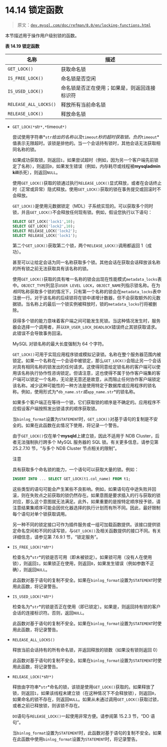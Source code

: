 # 14.14 锁定函数

> 原文：[`dev.mysql.com/doc/refman/8.0/en/locking-functions.html`](https://dev.mysql.com/doc/refman/8.0/en/locking-functions.html)

本节描述用于操作用户级别锁的函数。

**表 14.19 锁定函数**

| 名称 | 描述 |
| --- | --- |
| `GET_LOCK()` | 获取命名锁 |
| `IS_FREE_LOCK()` | 命名锁是否空闲 |
| `IS_USED_LOCK()` | 命名锁是否正在使用；如果是，则返回连接标识符 |
| `RELEASE_ALL_LOCKS()` | 释放所有当前命名锁 |
| `RELEASE_LOCK()` | 释放命名锁 |

+   `GET_LOCK(*`str`*,*`timeout`*)`

    尝试使用字符串*`str`*给出的名称以及*`timeout`*秒的超时获取锁。负的*`timeout`*值表示无限超时。该锁是排他的。当一个会话持有锁时，其他会话无法获取相同名称的锁。

    如果成功获取锁，则返回`1`，如果尝试超时（例如，因为另一个客户端先前锁定了名称），则返回`0`，如果发生错误（例如，内存耗尽或线程被**mysqladmin kill**杀死），则返回`NULL`。

    使用`GET_LOCK()`获取的锁通过执行`RELEASE_LOCK()`显式释放，或者在会话终止时（正常或异常）隐式释放。使用`GET_LOCK()`获取的锁在事务提交或回滚时不会释放。

    `GET_LOCK()`是使用元数据锁定（MDL）子系统实现的。可以获取多个同时锁，并且`GET_LOCK()`不会释放任何现有锁。例如，假设您执行以下语句：

    ```sql
    SELECT GET_LOCK('lock1',10);
    SELECT GET_LOCK('lock2',10);
    SELECT RELEASE_LOCK('lock2');
    SELECT RELEASE_LOCK('lock1');
    ```

    第二个`GET_LOCK()`获取第二个锁，两个`RELEASE_LOCK()`调用都返回 1（成功）。

    甚至可以让给定会话为同一名称获取多个锁。其他会话在获取会话释放该名称的所有锁之前无法获取具有该名称的锁。

    使用`GET_LOCK()`获取的具有唯一名称的锁会出现在性能模式`metadata_locks`表中。`OBJECT_TYPE`列显示`USER LEVEL LOCK`，`OBJECT_NAME`列指示锁名称。在为*相同*名称获取多个锁的情况下，只有第一个名称的锁会在`metadata_locks`表中注册一行。对于该名称的后续锁将在锁中递增计数器，但不会获取额外的元数据锁。当名称上的最后一个锁实例被释放时，锁的`metadata_locks`行将被删除。

    获得多个锁的能力意味着客户端之间可能发生死锁。当这种情况发生时，服务器会选择一个调用者，并以`ER_USER_LOCK_DEADLOCK`错误终止其锁获取请求。此错误不会导致事务回滚。

    MySQL 对锁名称的最大长度强制为 64 个字符。

    `GET_LOCK()`可用于实现应用程序锁或模拟记录锁。名称在整个服务器范围内被锁定。如果一个名称在一个会话中被锁定，那么`GET_LOCK()`会阻止另一个会话对具有相同名称的锁发出的任何请求。这使得同意给定锁名称的客户端可以使用该名称执行协作性咨询锁定。但请注意，这也使得不属于协作客户端集的客户端可以锁定一个名称，无论是无意还是故意，从而阻止任何协作客户端锁定该名称。减少这种可能性的一种方法是使用特定于数据库或应用程序的锁名称。例如，使用形式为*`db_name.str`*或*`app_name.str`*的锁名称。

    如果多个客户端正在等待一个锁，它们获取锁的顺序是不确定的。应用程序不应假设客户端按照发出锁请求的顺序获取锁。

    当`binlog_format`设置为`STATEMENT`时，`GET_LOCK()`对基于语句的复制是不安全的。如果在此函数在此情况下使用，将记录一个警告。

    由于`GET_LOCK()`仅在单个**mysqld**上建立锁，因此不适用于 NDB Cluster，后者无法强制执行跨多个 MySQL 服务器的 SQL 锁。有关更多信息，请参见第 25.2.7.10 节，“与多个 NDB Cluster 节点相关的限制”。

    注意

    具有获取多个命名锁的能力，一个语句可以获取大量的锁。例如：

    ```sql
    INSERT INTO ... SELECT GET_LOCK(t1.col_name) FROM t1;
    ```

    这些类型的语句可能会产生某些不良影响。例如，如果语句在中途失败并回滚，则在失败点之前获取的锁仍然存在。如果意图是要求插入的行与获取的锁对应，那么这个意图就无法满足。此外，如果重要的是按特定顺序授予锁，请注意结果集顺序可能会因优化器选择的执行计划而有所不同。因此，最好限制每个语句对单个锁获取调用。

    另一种不同的锁定接口可作为插件服务或一组可加载函数提供。该接口提供锁定命名空间和不同的读写锁，与`GET_LOCK()`及相关函数提供的接口不同。有关详细信息，请参见第 7.6.9.1 节，“锁定服务”。

+   `IS_FREE_LOCK(*`str`*)`

    检查名为*`str`*的锁是否可用（即未被锁定）。如果锁可用（没有人在使用锁），则返回`1`，如果锁正在使用，则返回`0`，如果发生错误（例如参数不正确），则返回`NULL`。

    此函数对基于语句的复制不安全。如果在`binlog_format`设置为`STATEMENT`时使用此函数，将记录警告。

+   `IS_USED_LOCK(*`str`*)`

    检查名为*`str`*的锁是否正在使用（即已锁定）。如果是，则返回持有锁的客户会话的连接标识符。否则，返回`NULL`。

    此函数对基于语句的复制不安全。如果在`binlog_format`设置为`STATEMENT`时使用此函数，将记录警告。

+   `RELEASE_ALL_LOCKS()`

    释放当前会话持有的所有命名锁，并返回释放的锁数（如果没有锁则返回 0）

    此函数对基于语句的复制不安全。如果在`binlog_format`设置为`STATEMENT`时使用此函数，将记录警告。

+   `RELEASE_LOCK(*`str`*)`

    释放由字符串*`str`*命名的锁，该锁是使用`GET_LOCK()`获取的。如果释放了锁，则返回`1`，如果该线程未建立锁（在这种情况下不会释放锁），则返回`0`，如果命名的锁不存在，则返回`NULL`。如果从未通过调用`GET_LOCK()`获取过锁，或者之前已释放锁，则该锁不存在。

    `DO`语句与`RELEASE_LOCK()`一起使用非常方便。请参阅第 15.2.3 节，“DO 语句”。

    当`binlog_format`设置为`STATEMENT`时，此函数对基于语句的复制不安全。如果在此函数中使用`binlog_format`设置为`STATEMENT`时，将记录警告。
